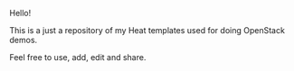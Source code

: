Hello!

This is a just a repository of my Heat templates used for doing OpenStack demos.  

Feel free to use, add, edit and share.

